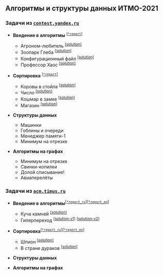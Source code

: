 ## Алгоритмы и структуры данных ИТМО-2021

### Задачи из [`contest.yandex.ru`](https://contest.yandex.ru/)

-   **Введение в алгоритмы** <sup>[\[`*report`\]](yandex/1.introduction-in-algorithms/*report.md)</sup>
    
    -   Агроном-любитель <sup>[\[solution\]](yandex/1.introduction-in-algorithms/amateur-agronomist.cpp)</sup>
    -   Зоопарк Глеба <sup>[\[solution\]](yandex/1.introduction-in-algorithms/zoo-gleb.cpp)</sup>
    -   Конфигурационный файл <sup>[\[solution\]](yandex/1.introduction-in-algorithms/config-file.cpp)</sup>
    -   Профессор Хаос <sup>[\[solution\]](yandex/1.introduction-in-algorithms/doctor-house.cpp)</sup>
    
-   **Сортировка** <sup>[\[`*report`\]](yandex/2.sorting/*report.md)</sup>
    
    -   Коровы в стойла <sup>[\[solution\]](yandex/2.sorting/cows-in-stalls.cpp)</sup>
    -   Число <sup>[\[solution\]](yandex/2.sorting/number.cpp)</sup>
    -   Кошмар в замке <sup>[\[solution\]](yandex/2.sorting/castle-nightmare.cpp)</sup>
    -   Магазин <sup>[\[solution\]](yandex/2.sorting/store.cpp)</sup>

-   **Структуры данных**
    
    -   Машинки
    -   Гоблины и очереди
    -   Менеджер памяти-1
    -   Минимум на отрезке
    
-   **Алгоритмы на графах**

    -   Минимум на отрезке
    -   Свинки-копилки
    -   Долой списывание!
    -   Авиаперелёты

### Задачи из [`acm.timus.ru`](https://acm.timus.ru/)

-   **Введение в алгоритмы**<sup>[\[`*report_ru`\]](timus/1.introduction-in-algorithms/*report_ru.md)</sup><sup>[\[`*report_en`\]](timus/1.introduction-in-algorithms/*report_en.md)</sup>
    
    -   Куча камней <sup>[\[solution\]](timus/1.introduction-in-algorithms/stone-pile.cpp)</sup>
    -   Гиперпереход <sup>[\[solution-v1\]](timus/1.introduction-in-algorithms/hyperjump-v1.cpp)</sup> <sup>[\[solution-v2\]](timus/1.introduction-in-algorithms/hyperjump-v2.cpp)</sup>
    
-   **Сортировка**<sup>[\[`*report_ru`\]](timus/2.sorting/*report_ru.md)</sup><sup>[\[`*report_en`\]](timus/2.sorting/*report_en.md)</sup>
    
    -   Шпион <sup>[\[solution\]](timus/2.sorting/spy.cpp)</sup>
    -   В стране дураков <sup>[\[solution\]](timus/2.sorting/country-of-fools.cpp)</sup>

-   **Структуры данных**
-   **Алгоритмы на графах**
